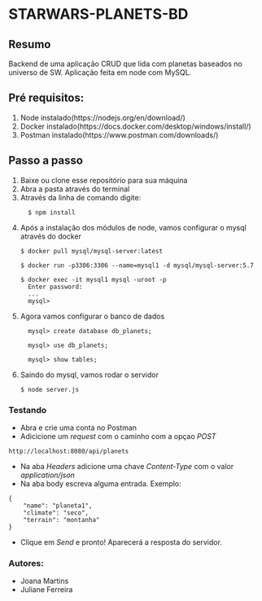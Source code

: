 # STARWARS-PLANETS-BD

## Resumo

Backend de uma aplicação CRUD que lida com planetas baseados no universo de SW. Aplicação feita em node com MySQL.

## Pré requisitos:
<ol>
  <li>Node instalado(https://nodejs.org/en/download/) </li>
  <li>Docker instalado(https://docs.docker.com/desktop/windows/install/)</li>
  <li>Postman instalado(https://www.postman.com/downloads/) </li>
</ol> 

## Passo a passo

<ol>
  <li>  Baixe ou clone esse repositório para sua máquina </li>
  <li> Abra a pasta através do terminal </li>
  <li> Através da linha de comando digite:
    
  ```
    $ npm install
  ```
    
  </li>
  <li> Após a instalação dos módulos de node, vamos configurar o mysql através do docker
  
    
    $ docker pull mysql/mysql-server:latest
    
    $ docker run -p3306:3306 --name=mysql1 -d mysql/mysql-server:5.7
   
    $ docker exec -it mysql1 mysql -uroot -p
      Enter password: 
      ...
      mysql>
    
  </li>
  <li> Agora vamos configurar o banco de dados 
  
  ```
    mysql> create database db_planets;
    
    mysql> use db_planets;
    
    mysql> show tables;
  ```
  </li>
  
  <li> Saindo do mysql, vamos rodar o servidor
    
    
    $ node server.js
   
    
  </li>
</ol>


### Testando 

- Abra e crie uma conta no Postman 
- Adicicione um _request_ com o caminho com a opçao _POST_ 

```
http://localhost:8080/api/planets
```

- Na aba _Headers_ adicione uma chave _Content-Type_ com o valor _application/json_ 
- Na aba body escreva alguma entrada. Exemplo:

```
{
    "name": "planeta1",
    "climate": "seco",
    "terrain": "montanha"
}
```

- Clique em _Send_ e pronto! Aparecerá a resposta do servidor. 

### Autores:
- Joana Martins
- Juliane Ferreira
